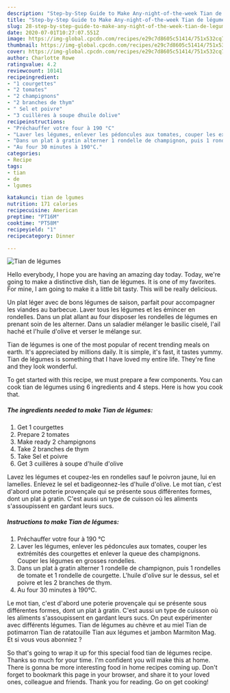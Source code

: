 ```yaml
---
description: "Step-by-Step Guide to Make Any-night-of-the-week Tian de légumes"
title: "Step-by-Step Guide to Make Any-night-of-the-week Tian de légumes"
slug: 28-step-by-step-guide-to-make-any-night-of-the-week-tian-de-legumes
date: 2020-07-01T10:27:07.551Z
image: https://img-global.cpcdn.com/recipes/e29c7d8605c51414/751x532cq70/tian-de-legumes-photo-principale-de-la-recette.jpg
thumbnail: https://img-global.cpcdn.com/recipes/e29c7d8605c51414/751x532cq70/tian-de-legumes-photo-principale-de-la-recette.jpg
cover: https://img-global.cpcdn.com/recipes/e29c7d8605c51414/751x532cq70/tian-de-legumes-photo-principale-de-la-recette.jpg
author: Charlotte Rowe
ratingvalue: 4.2
reviewcount: 10141
recipeingredient:
- "1 courgettes"
- "2 tomates"
- "2 champignons"
- "2 branches de thym"
- " Sel et poivre"
- "3 cuillères à soupe dhuile dolive"
recipeinstructions:
- "Préchauffer votre four à 190 °C"
- "Laver les légumes, enlever les pédoncules aux tomates, couper les extrémités des courgettes et enlever la queue des champignons. Couper les légumes en grosses rondelles."
- "Dans un plat à gratin alterner 1 rondelle de champignon, puis 1 rondelles de tomate et 1 rondelle de courgette. L&#39;huile d&#39;olive sur le dessus, sel et poivre et les 2 branches de thym."
- "Au four 30 minutes à 190°C."
categories:
- Recipe
tags:
- tian
- de
- lgumes

katakunci: tian de lgumes 
nutrition: 171 calories
recipecuisine: American
preptime: "PT16M"
cooktime: "PT58M"
recipeyield: "1"
recipecategory: Dinner

---
```



![Tian de légumes](https://img-global.cpcdn.com/recipes/e29c7d8605c51414/751x532cq70/tian-de-legumes-photo-principale-de-la-recette.jpg)

Hello everybody, I hope you are having an amazing day today. Today, we're going to make a distinctive dish, tian de légumes. It is one of my favorites. For mine, I am going to make it a little bit tasty. This will be really delicious.

Un plat léger avec de bons légumes de saison, parfait pour accompagner les viandes au barbecue. Laver tous les légumes et les émincer en rondelles. Dans un plat allant au four disposer les rondelles de légumes en prenant soin de les alterner. Dans un saladier mélanger le basilic ciselé, l&#39;ail haché et l&#39;huile d&#39;olive et verser le mélange sur.

Tian de légumes is one of the most popular of recent trending meals on earth. It's appreciated by millions daily. It is simple, it's fast, it tastes yummy. Tian de légumes is something that I have loved my entire life. They're fine and they look wonderful.


To get started with this recipe, we must prepare a few components. You can cook tian de légumes using 6 ingredients and 4 steps. Here is how you cook that.

<!--inarticleads1-->

##### The ingredients needed to make Tian de légumes:

1. Get 1 courgettes
1. Prepare 2 tomates
1. Make ready 2 champignons
1. Take 2 branches de thym
1. Take  Sel et poivre
1. Get 3 cuillères à soupe d&#39;huile d&#39;olive


Lavez les légumes et coupez-les en rondelles sauf le poivron jaune, lui en lamelles. Enlevez le sel et badigeonnez-les d&#39;huile d&#39;olive. Le mot tian, c&#39;est d&#39;abord une poterie provençale qui se présente sous différentes formes, dont un plat à gratin. C&#39;est aussi un type de cuisson où les aliments s&#39;assoupissent en gardant leurs sucs. 

<!--inarticleads2-->

##### Instructions to make Tian de légumes:

1. Préchauffer votre four à 190 °C
1. Laver les légumes, enlever les pédoncules aux tomates, couper les extrémités des courgettes et enlever la queue des champignons. Couper les légumes en grosses rondelles.
1. Dans un plat à gratin alterner 1 rondelle de champignon, puis 1 rondelles de tomate et 1 rondelle de courgette. L&#39;huile d&#39;olive sur le dessus, sel et poivre et les 2 branches de thym.
1. Au four 30 minutes à 190°C.


Le mot tian, c&#39;est d&#39;abord une poterie provençale qui se présente sous différentes formes, dont un plat à gratin. C&#39;est aussi un type de cuisson où les aliments s&#39;assoupissent en gardant leurs sucs. On peut expérimenter avec différents légumes. Tian de légumes au chèvre et au miel Tian de potimarron Tian de ratatouille Tian aux légumes et jambon Marmiton Mag. Et si vous vous abonniez ? 

So that's going to wrap it up for this special food tian de légumes recipe. Thanks so much for your time. I'm confident you will make this at home. There is gonna be more interesting food in home recipes coming up. Don't forget to bookmark this page in your browser, and share it to your loved ones, colleague and friends. Thank you for reading. Go on get cooking!
